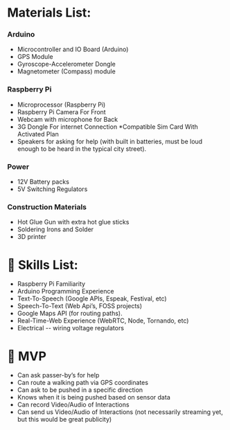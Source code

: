 Materials List:
==========

### Arduino

* Microcontroller and IO Board (Arduino)
* GPS Module
* Gyroscope-Accelerometer Dongle
* Magnetometer (Compass) module

### Raspberry Pi
* Microprocessor (Raspberry Pi)
* Raspberry Pi Camera For Front
* Webcam with microphone for Back
* 3G Dongle For internet Connection
*Compatible Sim Card With Activated Plan
* Speakers for asking for help (with built in batteries, must be loud enough to be heard in the typical city street).


### Power 
* 12V Battery packs 
* 5V Switching Regulators


### Construction Materials
* Hot Glue Gun with extra hot glue sticks
* Soldering Irons and Solder
* 3D printer





Skills List:
=======


* Raspberry Pi Familiarity
* Arduino Programming Experience
* Text-To-Speech (Google APIs, Espeak, Festival, etc)
* Speech-To-Text (Web Api’s, FOSS projects)
* Google Maps API (for routing paths).
* Real-Time-Web Experience (WebRTC, Node, Tornando, etc)
* Electrical -- wiring voltage regulators






MVP
===
* Can ask passer-by’s for help
* Can route a walking path via GPS coordinates
* Can ask to be pushed in a specific direction
* Knows when it is being pushed based on sensor data
* Can record Video/Audio of Interactions
* Can send us Video/Audio of Interactions (not necessarily streaming yet, but this would be great publicity)

